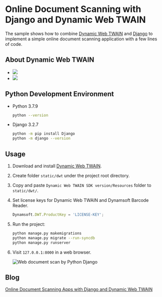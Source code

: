 Online Document Scanning with Django and Dynamic Web TWAIN
===============================================================

The sample shows how to combine [Dynamic Web TWAIN](https://www.dynamsoft.com/web-twain/overview/) and [Django](https://docs.djangoproject.com/en/3.2/) to implement a simple online document scanning application with a few lines of code. 

## About Dynamic Web TWAIN
- [![](https://img.shields.io/badge/Download-Offline%20SDK-orange)](https://www.dynamsoft.com/web-twain/downloads)
- [![](https://img.shields.io/badge/Get-30--day%20FREE%20Trial%20License-blue)](https://www.dynamsoft.com/customer/license/trialLicense/?product=dwt)


## Python Development Environment

- Python 3.7.9

    ```bash
    python --version
    ```

- Django 3.2.7
    
    ```bash
    python -m pip install Django
    python -m django --version
    ```

## Usage
1. Download and install [Dynamic Web TWAIN](https://www.dynamsoft.com/web-twain/downloads).
2. Create folder `static/dwt` under the project root directory.
3. Copy and paste `Dynamic Web TWAIN SDK version/Resources` folder to `static/dwt/`.
4. Set license keys for Dynamic Web TWAIN and Dynamsoft Barcode Reader.
    
    ```js
    Dynamsoft.DWT.ProductKey = 'LICENSE-KEY';
    ```
5. Run the project:

    ```bash
    python manage.py makemigrations
    python manage.py migrate --run-syncdb
    python manage.py runserver
    ``` 
    
6. Visit `127.0.0.1:8000` in a web browser.

    ![Web document scan by Python Django](https://www.dynamsoft.com/codepool/img/2020/09/django-scan-upload-document.jpg)

## Blog 
[Online Document Scanning Apps with Django and Dynamic Web TWAIN](https://www.dynamsoft.com/codepool/online-document-scanning-django-webtwain.html)





